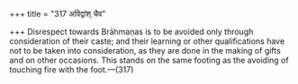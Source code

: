 +++
title = "317 अविद्वांश् चैव"

+++
Disrespect towards Brāhmaṇas is to be avoided only through consideration
of their caste; and their learning or other qualifications have not to
be taken into consideration, as they are done in the making of gifts and
on other occasions. This stands on the same footing as the avoiding of
touching fire with the foot.—(317)


